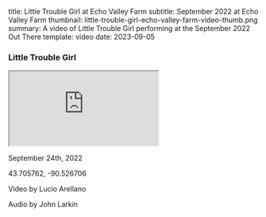 title: Little Trouble Girl at Echo Valley Farm
subtitle: September 2022 at Echo Valley Farm
thumbnail: little-trouble-girl-echo-valley-farm-video-thumb.png
summary: A video of Little Trouble Girl performing at the September 2022 Out There 
template: video
date: 2023-09-05

### Little Trouble Girl

<div class="ratio ratio-16x9">
  <iframe class="embed-responsive-item" src="https://www.youtube.com/embed/RNZSeMM1eGI?si=P7G20nxiA029FvI8" allowfullscreen></iframe>
</div>

September 24th, 2022 

43.705762, -90.526706 

Video by Lucio Arellano 

Audio by John Larkin